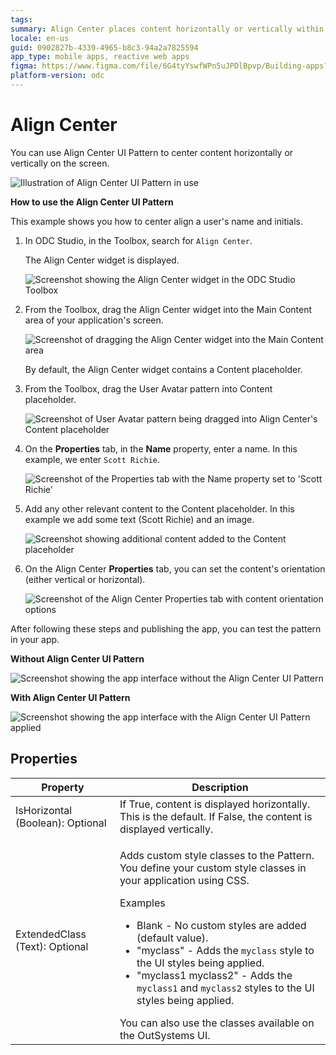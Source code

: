 ```yaml
---
tags: 
summary: Align Center places content horizontally or vertically within a container.
locale: en-us
guid: 0902827b-4339-4965-b8c3-94a2a7825594
app_type: mobile apps, reactive web apps
figma: https://www.figma.com/file/6G4tyYswfWPn5uJPDlBpvp/Building-apps?type=design&node-id=3208%3A20614&t=ZwHw8hXeFhwYsO5V-1
platform-version: odc
---
```


# Align Center

You can use Align Center UI Pattern to center content horizontally or vertically on the screen.

![Illustration of Align Center UI Pattern in use](images/aligncenter-1.png "Align Center UI Pattern")

**How to use the Align Center UI Pattern**

This example shows you how to center align a user's name and initials.

1. In ODC Studio, in the Toolbox, search for `Align Center`.

    The Align Center widget is displayed.

    ![Screenshot showing the Align Center widget in the ODC Studio Toolbox](images/aligncenter-2-ss.png "Align Center Widget in ODC Studio Toolbox")

1. From the Toolbox, drag the Align Center widget into the Main Content area of your application's screen.

    ![Screenshot of dragging the Align Center widget into the Main Content area](images/aligncenter-3-ss.png "Dragging Align Center Widget")

    By default, the Align Center widget contains a Content placeholder.

1. From the Toolbox, drag the User Avatar pattern into Content placeholder.

    ![Screenshot of User Avatar pattern being dragged into Align Center's Content placeholder](images/aligncenter-9-ss.png "User Avatar in Content Placeholder")

1. On the **Properties** tab, in the **Name** property, enter a name. In this example, we enter `Scott Richie`.

    ![Screenshot of the Properties tab with the Name property set to 'Scott Richie'](images/aligncenter-4-ss.png "Setting Name Property")

1. Add any other relevant content to the Content placeholder. In this example we add some text (Scott Richie) and an image.

    ![Screenshot showing additional content added to the Content placeholder](images/aligncenter-5-ss.png "Adding Content to Placeholder")

1. On the Align Center **Properties** tab, you can set the content's orientation (either vertical or horizontal).

    ![Screenshot of the Align Center Properties tab with content orientation options](images/aligncenter-6-ss.png "Content Orientation Setting")

After following these steps and publishing the app, you can test the pattern in your app.

**Without Align Center UI Pattern** 

![Screenshot showing the app interface without the Align Center UI Pattern](images/aligncenter-7-ss.png "Without Align Center UI Pattern")

**With Align Center UI Pattern**

![Screenshot showing the app interface with the Align Center UI Pattern applied](images/aligncenter-8-ss.png "With Align Center UI Pattern")

## Properties

| Property                         | Description                                                                                                                                                                                                                                                                                                                                                                                                                                                                                                                                                                                                                   |
|----------------------------------|-------------------------------------------------------------------------------------------------------------------------------------------------------------------------------------------------------------------------------------------------------------------------------------------------------------------------------------------------------------------------------------------------------------------------------------------------------------------------------------------------------------------------------------------------------------------------------------------------------------------------------|
| IsHorizontal (Boolean): Optional | If True, content is displayed horizontally. This is the default. If False, the content is displayed vertically.                                                                                                                                                                                                                                                                                                                                                                                                                                                                                                               |
| ExtendedClass (Text): Optional   | <p>Adds custom style classes to the Pattern. You define your custom style classes in your application using CSS.</p> <p>Examples <ul><li>Blank - No custom styles are added (default value).</li><li>"myclass" - Adds the ``myclass`` style to the UI styles being applied.</li><li>"myclass1 myclass2" - Adds the ``myclass1`` and ``myclass2`` styles to the UI styles being applied.</li></ul></p>You can also use the classes available on the OutSystems UI. |
